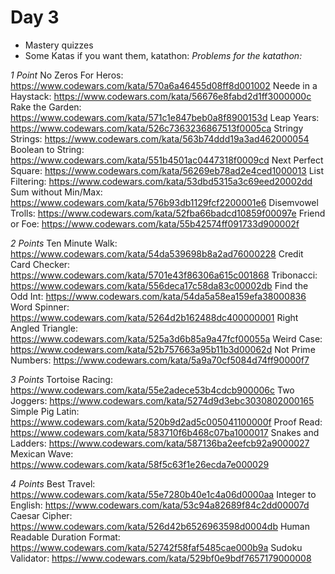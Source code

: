 # Day 3

- Mastery quizzes
- Some Katas if you want them, katathon:
*Problems for the katathon:*

*1 Point*
No Zeros For Heros: https://www.codewars.com/kata/570a6a46455d08ff8d001002
Neede in a Haystack:  https://www.codewars.com/kata/56676e8fabd2d1ff3000000c
Rake the Garden: https://www.codewars.com/kata/571c1e847beb0a8f8900153d
Leap Years: https://www.codewars.com/kata/526c7363236867513f0005ca
Stringy Strings: https://www.codewars.com/kata/563b74ddd19a3ad462000054
Boolean to String: https://www.codewars.com/kata/551b4501ac0447318f0009cd
Next Perfect Square: https://www.codewars.com/kata/56269eb78ad2e4ced1000013
List Filtering: https://www.codewars.com/kata/53dbd5315a3c69eed20002dd
Sum without Min/Max: https://www.codewars.com/kata/576b93db1129fcf2200001e6
Disemvowel Trolls: https://www.codewars.com/kata/52fba66badcd10859f00097e
Friend or Foe: https://www.codewars.com/kata/55b42574ff091733d900002f

*2 Points*
Ten Minute Walk: https://www.codewars.com/kata/54da539698b8a2ad76000228
Credit Card Checker: https://www.codewars.com/kata/5701e43f86306a615c001868
Tribonacci: https://www.codewars.com/kata/556deca17c58da83c00002db
Find the Odd Int: https://www.codewars.com/kata/54da5a58ea159efa38000836
Word Spinner: https://www.codewars.com/kata/5264d2b162488dc400000001
Right Angled Triangle: https://www.codewars.com/kata/525a3d6b85a9a47fcf00055a
Weird Case: https://www.codewars.com/kata/52b757663a95b11b3d00062d
Not Prime Numbers: https://www.codewars.com/kata/5a9a70cf5084d74ff90000f7

*3 Points*
Tortoise Racing: https://www.codewars.com/kata/55e2adece53b4cdcb900006c
Two Joggers: https://www.codewars.com/kata/5274d9d3ebc3030802000165
Simple Pig Latin:  https://www.codewars.com/kata/520b9d2ad5c005041100000f
Proof Read: https://www.codewars.com/kata/583710f6b468c07ba1000017
Snakes and Ladders: https://www.codewars.com/kata/587136ba2eefcb92a9000027
Mexican Wave: https://www.codewars.com/kata/58f5c63f1e26ecda7e000029

*4 Points*
Best Travel: https://www.codewars.com/kata/55e7280b40e1c4a06d0000aa
Integer to English: https://www.codewars.com/kata/53c94a82689f84c2dd00007d
Caesar Cipher: https://www.codewars.com/kata/526d42b6526963598d0004db
Human Readable Duration Format: https://www.codewars.com/kata/52742f58faf5485cae000b9a
Sudoku Validator: https://www.codewars.com/kata/529bf0e9bdf7657179000008
